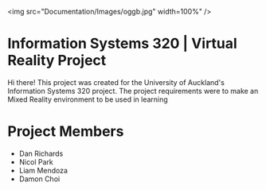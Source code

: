 <img src="Documentation/Images/oggb.jpg" width=100%" />

# Information Systems 320 | Virtual Reality Project

Hi there! 
This project was created for the University of Auckland's Information Systems 320 project. The project requirements were to make an Mixed Reality environment to be used in learning

# Project Members
- Dan Richards
- Nicol Park 
- Liam Mendoza
- Damon Choi

